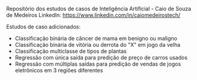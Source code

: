 Repositório dos estudos de casos de Inteligência Artificial - Caio de Souza de Medeiros
LinkedIn: https://www.linkedin.com/in/caiomedeirostech/

Estudos de caso adicionados:
- Classificação binária de câncer de mama em benigno ou maligno
- Classificação binária de vitória ou derrota do "X" em jogo da velha
- Classificação multiclasse de tipos de plantas
- Regressão com única saída para predição de preço de carros usados
- Regressão com múltiplas saídas para predição de vendas de jogos eletrônicos em 3 regiões diferentes

